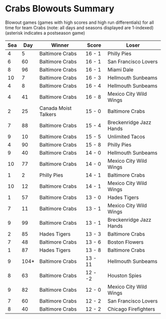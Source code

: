 # Crabs Blowouts Summary



Blowout games (games with high scores and high run differentials) for all time for team Crabs (note: all days and seasons displayed are 1-indexed) (asterisk indicates a postseason game)


| Sea | Day | Winner | Score | Loser | 
| ------ |------ |------ |------ |------ |
| 4 | 5 | Baltimore Crabs | 16 - 1 | Philly Pies | 
| 6 | 60 | Baltimore Crabs | 16 - 1 | San Francisco Lovers | 
| 8 | 96 | Baltimore Crabs | 16 - 1 | Miami Dale | 
| 10 | 7 | Baltimore Crabs | 16 - 3 | Hellmouth Sunbeams | 
| 4 | 8 | Baltimore Crabs | 16 - 4 | Hellmouth Sunbeams | 
| 4 | 41 | Baltimore Crabs | 16 - 8 | Mexico City Wild Wings | 
| 2 | 25 | Canada Moist Talkers | 15 - 0 | Baltimore Crabs | 
| 7 | 88 | Baltimore Crabs | 15 - 4 | Breckenridge Jazz Hands | 
| 9 | 10 | Baltimore Crabs | 15 - 5 | Unlimited Tacos | 
| 4 | 90 | Baltimore Crabs | 15 - 8 | Philly Pies | 
| 9 | 40 | Baltimore Crabs | 14 - 0 | Hellmouth Sunbeams | 
| 10 | 77 | Baltimore Crabs | 14 - 0 | Mexico City Wild Wings | 
| 1 | 2 | Philly Pies | 14 - 1 | Baltimore Crabs | 
| 10 | 12 | Baltimore Crabs | 14 - 1 | Mexico City Wild Wings | 
| 1 | 57 | Baltimore Crabs | 13 - 0 | Hades Tigers | 
| 7 | 11 | Baltimore Crabs | 13 - 1 | Mexico City Wild Wings | 
| 9 | 99 | Baltimore Crabs | 13 - 1 | Breckenridge Jazz Hands | 
| 2 | 85 | Hades Tigers | 13 - 3 | Baltimore Crabs | 
| 7 | 48 | Baltimore Crabs | 13 - 6 | Boston Flowers | 
| 1 | 87 | Hades Tigers | 13 - 8 | Baltimore Crabs | 
| 9 | 104* | Baltimore Crabs | 13 - 11 | Hellmouth Sunbeams | 
| 8 | 63 | Baltimore Crabs | 12 - -2 | Houston Spies | 
| 9 | 82 | Baltimore Crabs | 12 - 0 | Mexico City Wild Wings | 
| 7 | 60 | Baltimore Crabs | 12 - 2 | San Francisco Lovers | 
| 8 | 40 | Baltimore Crabs | 12 - 2 | Chicago Firefighters | 


